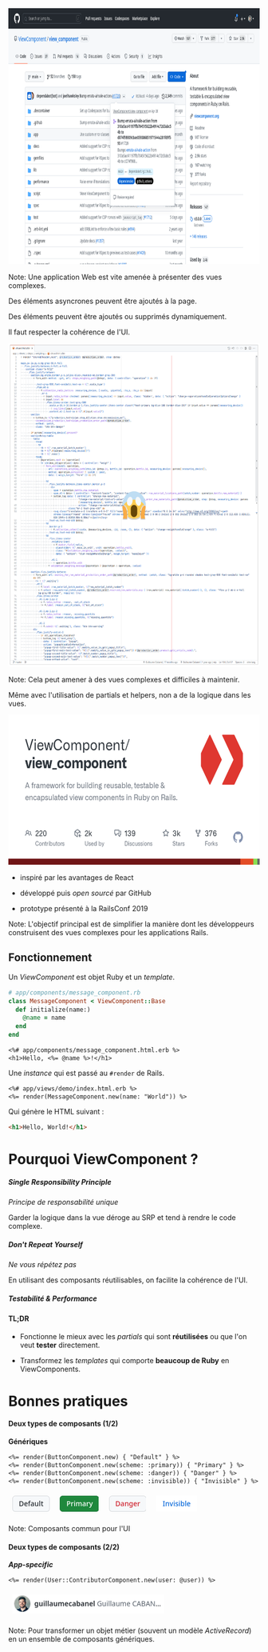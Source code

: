 <img alt="Complexité des vues" src="images/view_complexity.png" width="896" height="512" class="shadow-img">

Note:
Une application Web est vite amenée à présenter des vues complexes.

Des éléments asyncrones peuvent être ajoutés à la page.

Des éléments peuvent être ajoutés ou supprimés dynamiquement.

Il faut respecter la cohérence de l'UI.


<img alt="Code d'une vue" src="images/vue-code.png" width="589" height="647" class="shadow-img">

Note:
Cela peut amener à des vues complexes et difficiles à maintenir.

Même avec l'utilisation de partials et helpers,
non a de la logique dans les vues.


<img alt="ViewComponent" src="images/view_component.png" width="600" height="300" class="shadow-img">

- inspiré par les avantages de React

- développé puis _open sourcé_ par GitHub

- prototype présenté à la RailsConf 2019

Note:
L'objectif principal est de simplifier la manière dont les développeurs
construisent des vues complexes pour les applications Rails.



## Fonctionnement

Un _ViewComponent_ est objet Ruby et un _template_.

```ruby
# app/components/message_component.rb
class MessageComponent < ViewComponent::Base
  def initialize(name:)
    @name = name
  end
end
```

```erb
<%# app/components/message_component.html.erb %>
<h1>Hello, <%= @name %>!</h1>
```


Une _instance_ qui est passé au `#render` de Rails.

```erb
<%# app/views/demo/index.html.erb %>
<%= render(MessageComponent.new(name: "World")) %>
```

Qui génère le HTML suivant :

```html
<h1>Hello, World!</h1>
```



# Pourquoi ViewComponent ?


##### Single Responsibility Principle
_Principe de responsabilité unique_

Garder la logique dans la vue déroge au SRP et tend à rendre le code complexe.


##### Don't Repeat Yourself
_Ne vous répétez pas_

En utilisant des composants réutilisables, on facilite la cohérence de l'UI.


##### Testabilité & Performance


#### TL;DR

- Fonctionne le mieux avec les _partials_ qui sont **réutilisées** ou que l'on
veut **tester** directement.

- Transformez les _templates_ qui comporte **beaucoup de Ruby**
en ViewComponents.



# Bonnes pratiques


#### Deux types de composants (1/2)

**Génériques**

```erb [1|2|3|4]
<%= render(ButtonComponent.new) { "Default" } %>
<%= render(ButtonComponent.new(scheme: :primary)) { "Primary" } %>
<%= render(ButtonComponent.new(scheme: :danger)) { "Danger" } %>
<%= render(ButtonComponent.new(scheme: :invisible)) { "Invisible" } %>
```

<img alt="Default button" src="images/button_default.png" style="margin: .5rem">
<img alt="Primary button" src="images/button_primary.png" style="margin: .5rem">
<img alt="Danger button" src="images/button_danger.png" style="margin: .5rem">
<img alt="Invisible button" src="images/button_invisible.png" style="margin: .5rem">

Note:
Composants commun pour l'UI


#### Deux types de composants (2/2)
**_App-specific_**

```erb
<%= render(User::ContributorComponent.new(user: @user)) %>
```

<img alt="Contributor component" src="images/contributor_component.png" style="margin: .5rem" class="shadow-img">

Note:
Pour transformer un objet métier (souvent un modèle _ActiveRecord_)
en un ensemble de composants génériques.
